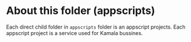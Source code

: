 # About this folder (appscripts)

Each direct child folder in `appscripts` folder is an appscript projects.
Each appscript project is a service used for Kamala bussines.
